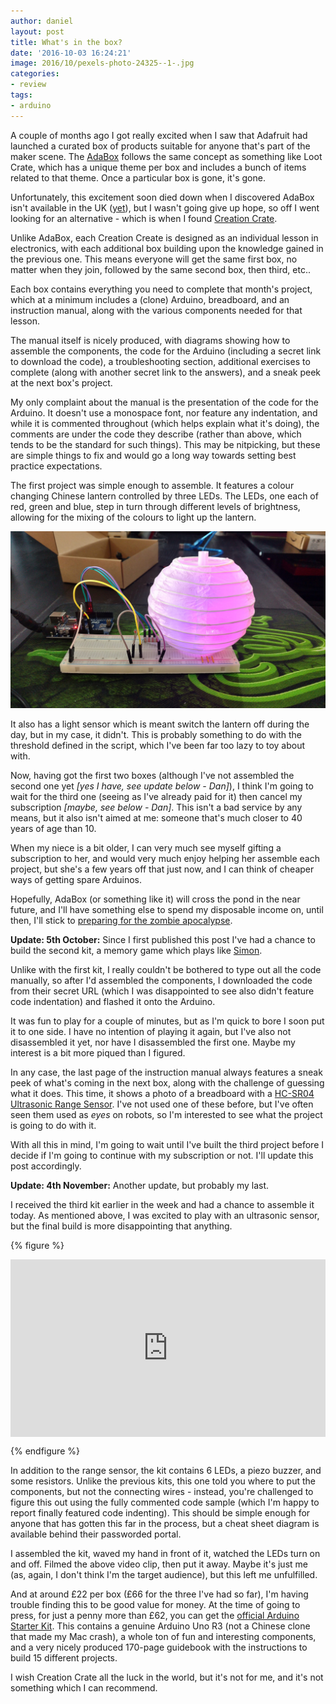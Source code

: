 ```yaml
---
author: daniel
layout: post
title: What's in the box?
date: '2016-10-03 16:24:21'
image: 2016/10/pexels-photo-24325--1-.jpg
categories:
- review
tags:
- arduino
---
```


A couple of months ago I got really excited when I saw that Adafruit had launched a curated box of products suitable for anyone that's part of the maker scene. The [AdaBox](https://www.adafruit.com/adabox) follows the same concept as something like Loot Crate, which has a unique theme per box and includes a bunch of items related to that theme. Once a particular box is gone, it's gone.

Unfortunately, this excitement soon died down when I discovered AdaBox isn't available in the UK ([yet](http://forums.pimoroni.com/t/any-plans-for-curated-boxes-for-makers-and-or-electronics-enthusiasts/2816/1)), but I wasn't going give up hope, so off I went looking for an alternative - which is when I found [Creation Crate](https://mycreationcrate.com/refer/Danie-TCVKWSNV).

Unlike AdaBox, each Creation Create is designed as an individual lesson in electronics, with each additional box building upon the knowledge gained in the previous one. This means everyone will get the same first box, no matter when they join, followed by the same second box, then third, etc..

Each box contains everything you need to complete that month's project, which at a minimum includes a (clone) Arduino, breadboard, and an instruction manual, along with the various components needed for that lesson.

The manual itself is nicely produced, with diagrams showing how to assemble the components, the code for the Arduino (including a secret link to download the code), a troubleshooting section, additional exercises to complete (along with another secret link to the answers), and a sneak peek at the next box's project.

My only complaint about the manual is the presentation of the code for the Arduino. It doesn't use a monospace font, nor feature any indentation, and while it is commented throughout (which helps explain what it's doing), the comments are under the code they describe (rather than above, which tends to be the standard for such things). This may be nitpicking, but these are simple things to fix and would go a long way towards setting best practice expectations.

The first project was simple enough to assemble. It features a colour changing Chinese lantern controlled by three LEDs. The LEDs, one each of red, green and blue, step in turn through different levels of brightness, allowing for the mixing of the colours to light up the lantern.

![](/assets/img/2016/10/IMG_20161003_162531500_HDR--1-.jpg)

It also has a light sensor which is meant switch the lantern off during the day, but in my case, it didn't. This is probably something to do with the threshold defined in the script, which I've been far too lazy to toy about with.

Now, having got the first two boxes (although I've not assembled the second one yet *[yes I have, see update below - Dan]*), I think I'm going to wait for the third one (seeing as I've already paid for it) then cancel my subscription *[maybe, see below - Dan]*. This isn't a bad service by any means, but it also isn't aimed at me: someone that's much closer to 40 years of age than 10.

When my niece is a bit older, I can very much see myself gifting a subscription to her, and would very much enjoy helping her assemble each project, but she's a few years off that just now, and I can think of cheaper ways of getting spare Arduinos.

Hopefully, AdaBox (or something like it) will cross the pond in the near future, and I'll have something else to spend my disposable income on, until then, I'll stick to [preparing for the zombie apocalypse](/project-objective/).

**Update: 5th October:** Since I first published this post I've had a chance to build the second kit, a memory game which plays like [Simon](https://www.wikiwand.com/en/Simon_(game)).

Unlike with the first kit, I really couldn't be bothered to type out all the code manually, so after I'd assembled the components, I downloaded the code from their secret URL (which I was disappointed to see also didn't feature code indentation) and flashed it onto the Arduino.

It was fun to play for a couple of minutes, but as I'm quick to bore I soon put it to one side. I have no intention of playing it again, but I've also not disassembled it yet, nor have I disassembled the first one. Maybe my interest is a bit more piqued than I figured.

In any case, the last page of the instruction manual always features a sneak peek of what's coming in the next box, along with the challenge of guessing what it does. This time, it shows a photo of a breadboard with a [HC-SR04 Ultrasonic Range Sensor](http://amzn.to/2cSGKUC). I've not used one of these before, but I've often seen them used as *eyes* on robots, so I'm interested to see what the project is going to do with it.

With all this in mind, I'm going to wait until I've built the third project before I decide if I'm going to continue with my subscription or not. I'll update this post accordingly.

**Update: 4th November:** Another update, but probably my last.

I received the third kit earlier in the week and had a chance to assemble it today. As mentioned above, I was excited to play with an ultrasonic sensor, but the final build is more disappointing that anything.

{% figure %}
  <style>.embed-container { position: relative; padding-bottom: 56.25%; height: 0; overflow: hidden; max-width: 100%; } .embed-container iframe, .embed-container object, .embed-container embed { position: absolute; top: 0; left: 0; width: 100%; height: 100%; }</style><div class='embed-container'><iframe src='https://www.youtube.com/embed/ASHR9tgtyBQ' frameborder='0' allowfullscreen></iframe></div>
{% endfigure %}

In addition to the range sensor, the kit contains 6 LEDs, a piezo buzzer, and some resistors. Unlike the previous kits, this one told you where to put the components, but not the connecting wires - instead, you're challenged to figure this out using the fully commented code sample (which I'm happy to report finally featured code indenting). This should be simple enough for anyone that has gotten this far in the process, but a cheat sheet diagram is available behind their passworded portal.

I assembled the kit, waved my hand in front of it, watched the LEDs turn on and off. Filmed the above video clip, then put it away. Maybe it's just me (as, again, I don't think I'm the target audience), but this left me unfulfilled.

And at around £22 per box (£66 for the three I've had so far), I'm having trouble finding this to be good value for money. At the time of going to press, for just a penny more than £62, you can get the [official Arduino Starter Kit](http://amzn.to/2e95SqH). This contains a genuine Arduino Uno R3 (not a Chinese clone that made my Mac crash), a whole ton of fun and interesting components, and a very nicely produced 170-page guidebook with the instructions to build 15 different projects.

I wish Creation Crate all the luck in the world, but it's not for me, and it's not something which I can recommend.
